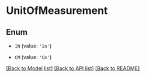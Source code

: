 # UnitOfMeasurement


## Enum

* `IN` (value: `'In'`)

* `CM` (value: `'Cm'`)

[[Back to Model list]](../README.md#documentation-for-models) [[Back to API list]](../README.md#documentation-for-api-endpoints) [[Back to README]](../README.md)


